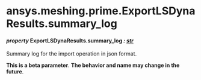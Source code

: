 # ansys.meshing.prime.ExportLSDynaResults.summary_log



#### *property* ExportLSDynaResults.summary_log *: [str](https://docs.python.org/3.11/library/stdtypes.html#str)*

Summary log for the import operation in json format.

**This is a beta parameter**. **The behavior and name may change in the future**.

<!-- !! processed by numpydoc !! -->
